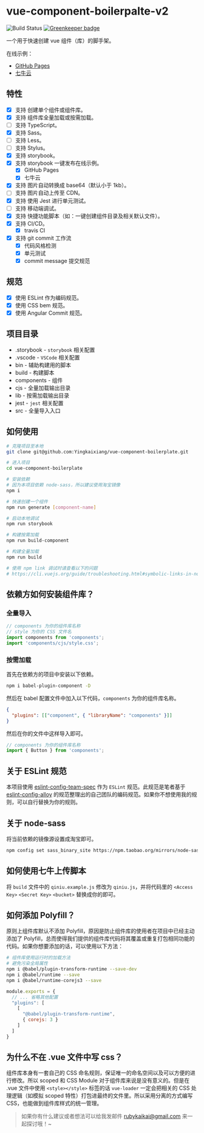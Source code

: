 # vue-component-boilerpalte-v2

![Build Status](https://travis-ci.com/Yingkaixiang/vue-component-boilerplate.svg?branch=master) [![Greenkeeper badge](https://badges.greenkeeper.io/Yingkaixiang/vue-component-boilerplate.svg)](https://greenkeeper.io/)

一个用于快速创建 vue 组件（库）的脚手架。

在线示例：

* [GitHub Pages](https://yingkaixiang.github.io/vue-component-boilerplate/)
* [七牛云](http://qncdn.yingkx.top/vue-component-boilerplate/index.html?id=202002062132)

## 特性

- [x] 支持 创建单个组件或组件库。
- [x] 支持 组件库全量加载或按需加载。
- [ ] 支持 TypeScript。
- [x] 支持 Sass。
- [ ] 支持 Less。
- [ ] 支持 Stylus。
- [x] 支持 storybook。
- [x] 支持 storybook 一键发布在线示例。
  - [x] GitHub Pages
  - [x] 七牛云
- [x] 支持 图片自动转换成 base64（默认小于 1kb）。
- [ ] 支持 图片自动上传至 CDN。
- [x] 支持 使用 Jest 进行单元测试。
- [ ] 支持 移动端调试。
- [x] 支持 快捷功能脚本（如：一键创建组件目录及相关默认文件）。
- [x] 支持 CI/CD。
  - [x] travis CI
- [x] 支持 git commit 工作流
  - [x] 代码风格检测
  - [x] 单元测试
  - [x] commit message 提交规范

## 规范

- [x] 使用 ESLint 作为编码规范。
- [x] 使用 CSS bem 规范。
- [x] 使用 Angular Commit 规范。

## 项目目录

- .storybook - `storybook` 相关配置
- .vscode - `VSCode` 相关配置
- bin - 辅助构建用的脚本
- build - 构建脚本
- components - 组件
- cjs - 全量加载输出目录
- lib - 按需加载输出目录
- jest - `jest` 相关配置
- src - 全量导入入口
  
## 如何使用

```bash
# 克隆项目至本地
git clone git@github.com:Yingkaixiang/vue-component-boilerplate.git

# 进入项目
cd vue-component-boilerplate

# 安装依赖
# 因为本项目依赖 node-sass，所以建议使用淘宝镜像
npm i

# 快速创建一个组件
npm run generate [component-name]

# 启动本地调试
npm run storybook

# 构建按需加载
npm run build-component

# 构建全量加载
npm run build

# 使用 npm link 调试时请查看以下的问题
# https://cli.vuejs.org/guide/troubleshooting.html#symbolic-links-in-node-modules
```

## 依赖方如何安装组件库？

### 全量导入

```js
// components 为你的组件库名称
// style 为你的 CSS 文件名
import components from 'components';
import 'components/cjs/style.css';
```

### 按需加载

首先在依赖方的项目中安装以下依赖。

```bash
npm i babel-plugin-component -D
```

然后在 babel 配置文件中加入以下代码，`components` 为你的组件库名称。

```json
{
  "plugins": [["component", { "libraryName": "components" }]]
}
```

然后在你的文件中这样导入即可。

```js
// components 为你的组件库名称
import { Button } from 'components';
```

## 关于 ESLint 规范

本项目使用 [eslint-config-team-spec](https://github.com/Yingkaixiang/eslint-config-team-spec) 作为 `ESLint` 规范。此规范是笔者基于 [eslint-config-alloy](https://github.com/AlloyTeam/eslint-config-alloy) 的规范整理出的自己团队的编码规范。如果你不想使用我的规则，可以自行替换为你的规则。

## 关于 node-sass

将当前依赖的镜像源设置成淘宝即可。

```bash
npm config set sass_binary_site https://npm.taobao.org/mirrors/node-sass/
```

## 如何使用七牛上传脚本

将 `build` 文件中的 `qiniu.example.js` 修改为 `qiniu.js`，并将代码里的 `<Access Key>` `<Secret Key>` `<bucket>` 替换成你的即可。

## 如何添加 Polyfill？

原则上组件库默认不添加 Polyfill，原因是防止组件库的使用者在项目中已经主动添加了 Polyfill，总而使得我们提供的组件库代码将其覆盖或重复打包相同功能的代码。如果你想要添加的话，可以使用以下方法：

```bash
# 组件库使用运行时的加载方法
# 避免污染全局属性
npm i @babel/plugin-transform-runtime --save-dev
npm i @babel/runtime --save
npm i @babel/runtime-corejs3 --save
```

```js
module.exports = {
  // ... 省略其他配置
  "plugins": [
    [
      "@babel/plugin-transform-runtime",
      { corejs: 3 }
    ]
  ]
}
```

## 为什么不在 .vue 文件中写 css？

组件库本身有一套自己的 CSS 命名规则，保证唯一的命名空间以及可以方便的进行修改。所以 scoped 和 CSS Module 对于组件库来说是没有意义的。但是在 .vue 文件中使用 `<style></style>` 标签的话 `vue-loader` 一定会把相关的 CSS 处理逻辑（如模拟 scoped 特性）打包进最终的文件里。所以采用分离的方式编写 CSS，也能做到组件库样式的统一管理。

> 如果你有什么建议或者想法可以给我发邮件 rubykaikai@gmail.com 来一起探讨哦！~